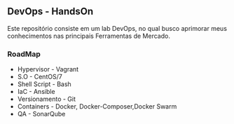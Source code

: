 ## DevOps - HandsOn

Este repositório consiste em um lab DevOps, no qual busco aprimorar
meus conhecimentos nas principais Ferramentas de Mercado.

### RoadMap

* Hypervisor - Vagrant 
* S.O - CentOS/7
* Shell Script - Bash
* IaC - Ansible
* Versionamento - Git
* Containers - Docker, Docker-Composer,Docker Swarm
* QA - SonarQube

